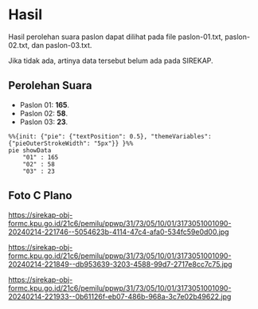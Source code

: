 # Hasil

Hasil perolehan suara paslon dapat dilihat pada file paslon-01.txt, paslon-02.txt, dan paslon-03.txt.

Jika tidak ada, artinya data tersebut belum ada pada SIREKAP.

## Perolehan Suara

 * Paslon 01: **165**.
 * Paslon 02: **58**.
 * Paslon 03: **23**.

```mermaid
%%{init: {"pie": {"textPosition": 0.5}, "themeVariables": {"pieOuterStrokeWidth": "5px"}} }%%
pie showData
    "01" : 165
    "02" : 58
    "03" : 23
```
## Foto C Plano

https://sirekap-obj-formc.kpu.go.id/21c6/pemilu/ppwp/31/73/05/10/01/3173051001090-20240214-221746--5054623b-4114-47c4-afa0-534fc59e0d00.jpg

https://sirekap-obj-formc.kpu.go.id/21c6/pemilu/ppwp/31/73/05/10/01/3173051001090-20240214-221849--db953639-3203-4588-99d7-2717e8cc7c75.jpg

https://sirekap-obj-formc.kpu.go.id/21c6/pemilu/ppwp/31/73/05/10/01/3173051001090-20240214-221933--0b61126f-eb07-486b-968a-3c7e02b49622.jpg

